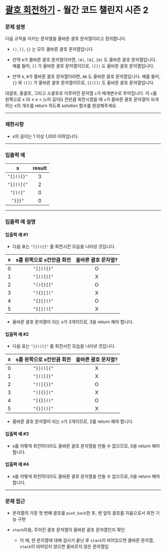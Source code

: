 # [괄호 회전하기](https://programmers.co.kr/learn/courses/30/lessons/76502) - 월간 코드 챌린지 시즌 2

### 문제 설명

다음 규칙을 지키는 문자열을 올바른 괄호 문자열이라고 정의합니다.

  - `()`, `[]`, `{}` 는 모두 올바른 괄호 문자열입니다.

  - 만약 `A`가 올바른 괄호 문자열이라면, `(A)`, `[A]`, `{A}` 도 올바른 괄호 문자열입니다. 예를 들어, `[]` 가 올바른 괄호 문자열이므로, `([])` 도 올바른 괄호 문자열입니다.

  - 만약 `A`, `B`가 올바른 괄호 문자열이라면, `AB` 도 올바른 괄호 문자열입니다. 예를 들어, `{}` 와 `([])` 가 올바른 괄호 문자열이므로, `{}([])` 도 올바른 괄호 문자열입니다.

대괄호, 중괄호, 그리고 소괄호로 이루어진 문자열 `s`가 매개변수로 주어집니다. 이 `s`를 왼쪽으로 x (0 ≤ x < (`s`의 길이)) 칸만큼 회전시켰을 때 `s`가 올바른 괄호 문자열이 되게 하는 x의 개수를 return 하도록 solution 함수를 완성해주세요.

---

### 제한사항

  - s의 길이는 1 이상 1,000 이하입니다.

---

### 입출력 예

|     s      | result |
| :--------: | :----: |
| `"[](){}"` |   3    |
| `"}]()[{"` |   2    |
|  `"[)(]"`  |   0    |
|  `"}}}"`   |   0    |

---

### 입출력 예 설명

#### 입출력 예 #1

  - 다음 표는 `"[](){}"` 를 회전시킨 모습을 나타낸 것입니다.

|   x   | s를 왼쪽으로 x칸만큼 회전 | 올바른 괄호 문자열? |
| :---: | :-----------------------: | :-----------------: |
|   0   |        `"[](){}"`         |          O          |
|   1   |        `"](){}["`         |          X          |
|   2   |        `"(){}[]"`         |          O          |
|   3   |        `"){}[]("`         |          X          |
|   4   |        `"{}[]()"`         |          O          |
|   5   |        `"}[](){"`         |          X          |

  - 올바른 괄호 문자열이 되는 x가 3개이므로, 3을 return 해야 합니다.

#### 입출력 예 #2

  - 다음 표는 `"}]()[{"` 를 회전시킨 모습을 나타낸 것입니다.

|   x   | s를 왼쪽으로 x칸만큼 회전 | 올바른 괄호 문자열? |
| :---: | :-----------------------: | :-----------------: |
|   0   |        `"}]()[{"`         |          X          |
|   1   |        `"]()[{}"`         |          X          |
|   2   |        `"()[{}]"`         |          O          |
|   3   |        `")[{}]("`         |          X          |
|   4   |        `"[{}]()"`         |          O          |
|   5   |        `"{}]()["`         |          X          |

  - 올바른 괄호 문자열이 되는 x가 2개이므로, 2를 return 해야 합니다.

#### 입출력 예 #3

  - s를 어떻게 회전하더라도 올바른 괄호 문자열을 만들 수 없으므로, 0을 return 해야 합니다.

#### 입출력 예 #4

  - s를 어떻게 회전하더라도 올바른 괄호 문자열을 만들 수 없으므로, 0을 return 해야 합니다.

---

### 문제 접근

  - 문자열의 가장 첫 번째 괄호를 `push_back`한 후, 맨 앞의 괄호를 지움으로서 회전 기능 구현

  - `stack`이용, 주어진 괄호 문자열이 올바른 괄호 문자열인지 확인

    - 이 때, 한 문자열에 대해 검사가 끝난 후 `stack`이 비어있으면 올바른 문자열, `stack`이 비어있지 않으면 올바르지 않은 문자열임